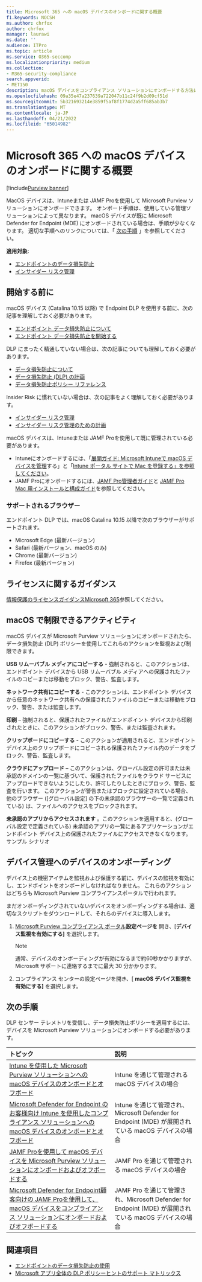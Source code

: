 ```yaml
---
title: Microsoft 365 への macOS デバイスのオンボードに関する概要
f1.keywords: NOCSH
ms.author: chrfox
author: chrfox
manager: laurawi
ms.date: ''
audience: ITPro
ms.topic: article
ms.service: O365-seccomp
ms.localizationpriority: medium
ms.collection:
- M365-security-compliance
search.appverid:
- MET150
description: macOS デバイスをコンプライアンス ソリューションにオンボードする方法について説明します
ms.openlocfilehash: 09a35e47a237639a722047b11c24f9b2d09cf51d
ms.sourcegitcommit: 5b321693214e3859f5af8f1774d2a5ff685ab3b7
ms.translationtype: MT
ms.contentlocale: ja-JP
ms.lasthandoff: 04/21/2022
ms.locfileid: "65014982"
---
```

# <a name="onboard-macos-devices-into-microsoft-365-overview"></a>Microsoft 365 への macOS デバイスのオンボードに関する概要

[!include[Purview banner](../includes/purview-rebrand-banner.md)]

MacOS デバイスは、Intuneまたは JAMF Proを使用して Microsoft Purview ソリューションにオンボードできます。 オンボード手順は、使用している管理ソリューションによって異なります。 macOS デバイスが既に Microsoft Defender for Endpoint (MDE) にオンボードされている場合は、手順が少なくなります。 適切な手順へのリンクについては、「 [次の手順](#next-steps) 」を参照してください。

**適用対象:**

- [エンドポイントのデータ損失防止](./endpoint-dlp-learn-about.md)
- [インサイダー リスク管理](insider-risk-management.md)

## <a name="before-you-begin"></a>開始する前に

macOS デバイス (Catalina 10.15 以降) で Endpoint DLP を使用する前に、次の記事を理解しておく必要があります。

- [エンドポイント データ損失防止について](endpoint-dlp-learn-about.md)
- [エンドポイント データ損失防止を開始する](endpoint-dlp-getting-started.md)

DLP にまったく精通していない場合は、次の記事についても理解しておく必要があります。

- [データ損失防止について](dlp-learn-about-dlp.md#learn-about-data-loss-prevention)
- [データ損失防止 (DLP) の計画](dlp-overview-plan-for-dlp.md#plan-for-data-loss-prevention-dlp)
- [データ損失防止ポリシー リファレンス](dlp-policy-reference.md#data-loss-prevention-policy-reference)

Insider Risk に慣れていない場合は、次の記事をよく理解しておく必要があります。

 - [インサイダー リスク管理](insider-risk-management.md)
 - [インサイダー リスク管理のための計画](insider-risk-management-plan.md#plan-for-insider-risk-management)

macOS デバイスは、Intuneまたは JAMF Proを使用して既に管理されている必要があります。
 
- Intuneにオンボードするには、「[展開ガイド: Microsoft Intuneで macOS デバイスを管理](/mem/intune/fundamentals/deployment-guide-platform-macos)する」と「[Intune ポータル サイトで Mac を登録する」を参照してください](/mem/intune/user-help/enroll-your-device-in-intune-macos-cp)。 
- JAMF Proにオンボードするには、[JAMF Pro管理者ガイド](https://www.jamf.com/resources/product-documentation/jamf-pro-administrators-guide/)と [JAMF Pro Mac 用インストールと構成ガイド](https://www.jamf.com/resources/product-documentation/jamf-pro-installation-guide-for-mac/)を参照してください。
<!--- Install the v95+ Edge browser on your macOS devices--> 

### <a name="supported-browsers"></a>サポートされるブラウザー

エンドポイント DLP では、macOS Catalina 10.15 以降で次のブラウザーがサポートされます。

- Microsoft Edge (最新バージョン)
- Safari (最新バージョン、macOS のみ)
- Chrome (最新バージョン)
- Firefox (最新バージョン)

## <a name="licensing-guidance"></a>ライセンスに関するガイダンス

[情報保護のライセンスガイダンスMicrosoft 365](/office365/servicedescriptions/microsoft-365-service-descriptions/microsoft-365-tenantlevel-services-licensing-guidance/microsoft-365-security-compliance-licensing-guidance#information-protection-data-loss-prevention-for-exchange-online-sharepoint-online-and-onedrive-for-business)参照してください。

## <a name="activities-that-can-be-restricted-on-macos"></a>macOS で制限できるアクティビティ 

macOS デバイスが Microsoft Purview ソリューションにオンボードされたら、データ損失防止 (DLP) ポリシーを使用してこれらのアクションを監視および制限できます。

**USB リムーバブル メディアにコピーする** - 強制されると、このアクションは、エンドポイント デバイスから USB リムーバブル メディアへの保護されたファイルのコピーまたは移動をブロック、警告、監査します。 

**ネットワーク共有にコピーする** - このアクションは、エンドポイント デバイスから任意のネットワーク共有への保護されたファイルのコピーまたは移動をブロック、警告、または監査します。 

**印刷** – 強制されると、保護されたファイルがエンドポイント デバイスから印刷されたときに、このアクションがブロック、警告、または監査されます。 

**クリップボードにコピーする** - このアクションが適用されると、エンドポイント デバイス上のクリップボードにコピーされる保護されたファイル内のデータをブロック、警告、監査します。 

**クラウドにアップロード** – このアクションは、グローバル設定の許可または未承認のドメインの一覧に基づいて、保護されたファイルをクラウド サービスにアップロードできないようにしたり、許可したりしたときにブロック、警告、監査を行います。 このアクションが警告またはブロックに設定されている場合、他のブラウザー ([グローバル設定] の下の未承認のブラウザーの一覧で定義されている) は、ファイルへのアクセスをブロックされます。 

**未承認のアプリからアクセスされます** 。このアクションを適用すると、(グローバル設定で定義されている) 未承認のアプリの一覧にあるアプリケーションがエンドポイント デバイス上の保護されたファイルにアクセスできなくなります。 サンプル シナリオ 

## <a name="onboarding-devices-into-device-management"></a>デバイス管理へのデバイスのオンボーディング

デバイス上の機密アイテムを監視および保護する前に、デバイスの監視を有効にし、エンドポイントをオンボードしなければなりません。 これらのアクションはどちらも Microsoft Purview コンプライアンスポータルで行われます。

まだオンボーディングされていないデバイスをオンボーディングする場合は、適切なスクリプトをダウンロードして、それらのデバイスに導入します。 <!--Follow the [Onboarding devices procedure](endpoint-dlp-getting-started.md#onboarding-devices).-->

<!--If you already have devices onboarded into [Microsoft Defender for Endpoint](/windows/security/threat-protection/), they will already appear in the managed devices list.-->

1. [Microsoft Purview コンプライアンス ポータル](https://compliance.microsoft.com)**設定ページを** 開き、[**デバイス監視を有効にする]** を選択します。

   > [!NOTE]
   > 通常、デバイスのオンボーディングが有効になるまで約60秒かかりますが、Microsoft サポートに連絡するまでに最大 30 分かかります。

2. コンプライアンス センターの設定ページを開き、[ **macOS デバイス監視を有効にする]** を選択します。

## <a name="next-steps"></a>次の手順

DLP センサー テレメトリを受信し、データ損失防止ポリシーを適用するには、デバイスを Microsoft Purview ソリューションにオンボードする必要があります。 

トピック | 説明
:---|:---
|[Intune を使用した Microsoft Purview ソリューションへの macOS デバイスのオンボードとオフボード](device-onboarding-offboarding-macos-intune.md)|Intune を通じて管理される macOS デバイスの場合
|[Microsoft Defender for Endpoint のお客様向け Intune を使用したコンプライアンス ソリューションへの macOS デバイスのオンボードとオフボード](device-onboarding-offboarding-macos-intune-mde.md) |Intune を通じて管理され、Microsoft Defender for Endpoint (MDE) が展開されている macOS デバイスの場合
|[JAMF Proを使用して macOS デバイスを Microsoft Purview ソリューションにオンボードおよびオフボードする](device-onboarding-offboarding-macos-jamfpro.md) | JAMF Pro を通じて管理される macOS デバイスの場合
|[Microsoft Defender for Endpoint顧客向けの JAMF Proを使用して、macOS デバイスをコンプライアンス ソリューションにオンボードおよびオフボードする](device-onboarding-offboarding-macos-jamfpro-mde.md)|JAMF Pro を通じて管理され、Microsoft Defender for Endpoint (MDE) が展開されている macOS デバイスの場合


## <a name="related-topics"></a>関連項目

- [エンドポイントのデータ損失防止の使用](endpoint-dlp-using.md#using-endpoint-data-loss-prevention)
- [Microsoft アプリ全体の DLP ポリシーヒントのサポート マトリックス](dlp-policy-tips-reference.md#support-matrix-for-dlp-policy-tips-across-microsoft-apps)
